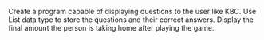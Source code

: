 Create a program capable of displaying questions to the user like KBC. Use List data type to store the questions and their correct answers. Display the final amount the person is taking home after playing the game.